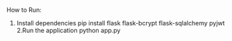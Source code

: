 How to Run:
1. Install dependencies
pip install flask flask-bcrypt flask-sqlalchemy pyjwt
2.Run the application
python app.py
